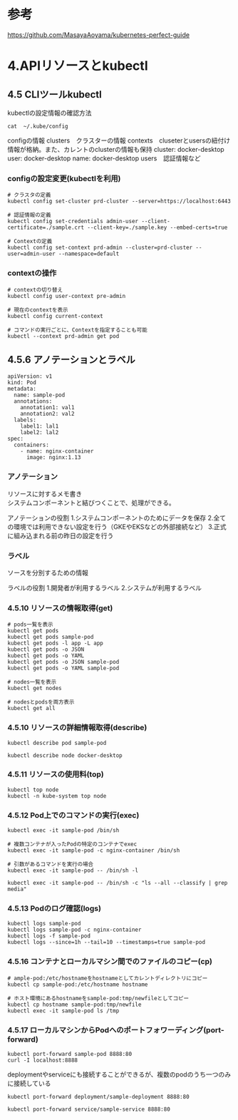 # 参考
https://github.com/MasayaAoyama/kubernetes-perfect-guide

# 4.APIリソースとkubectl

## 4.5 CLIツールkubectl
kubectlの設定情報の確認方法
```
cat  ~/.kube/config
```

configの情報
clusters　クラスターの情報
contexts　cluseterとusersの紐付け情報が格納。また、カレントのclusterの情報も保持
    cluster: docker-desktop
    user: docker-desktop
    name: docker-desktop
users　認証情報など


### configの設定変更(kubectlを利用)
```kubectl
# クラスタの定義
kubectl config set-cluster prd-cluster --server=https://localhost:6443

# 認証情報の定義
kubectl config set-credentials admin-user --client-certificate=./sample.crt --client-key=./sample.key --embed-certs=true

# Contextの定義
kubectl config set-context prd-admin --cluster=prd-cluster --user=admin-user --namespace=default
```

### contextの操作
```kubectl
# contextの切り替え
kubectl config user-context pre-admin

# 現在のcontextを表示
kubectl config current-context

# コマンドの実行ごとに、Contextを指定することも可能
kubectl --context prd-admin get pod
```

## 4.5.6 アノテーションとラベル

```
apiVersion: v1
kind: Pod
metadata:
  name: sample-pod
  annotations:
    annotation1: val1
    annotation2: val2
  labels:
    label1: lal1
    label2: lal2
spec:
  containers:
    - name: nginx-container
      image: nginx:1.13
```

### アノテーション
リソースに対するメモ書き  
システムコンポーネントと結びつくことで、処理ができる。  

アノテーションの役割
  1.システムコンポーネントのためにデータを保存
  2.全ての環境では利用できない設定を行う（GKEやEKSなどの外部接続など）
  3.正式に組み込まれる前の昨日の設定を行う

### ラベル
ソースを分別するための情報

ラベルの役割
  1.開発者が利用するラベル
  2.システムが利用するラベル


### 4.5.10 リソースの情報取得(get)
```kubectl
# pods一覧を表示
kubectl get pods
kubectl get pods sample-pod
kubectl get pods -l app -L app
kubectl get pods -o JSON
kubectl get pods -o YAML
kubectl get pods -o JSON sample-pod
kubectl get pods -o YAML sample-pod

# nodes一覧を表示
kubectl get nodes

# nodesとpodsを両方表示
kubectl get all
```

### 4.5.10 リソースの詳細情報取得(describe)
```kubectl
kubectl describe pod sample-pod

kubectl describe node docker-desktop
```

### 4.5.11 リソースの使用料(top)
```kubectl
kubectl top node
kubectl -n kube-system top node
```

### 4.5.12 Pod上でのコマンドの実行(exec)
```kubectl
kubectl exec -it sample-pod /bin/sh

# 複数コンテナが入ったPodの特定のコンテナでexec
kubectl exec -it sample-pod -c nginx-container /bin/sh

# 引数があるコマンドを実行の場合
kubectl exec -it sample-pod -- /bin/sh -l

kubectl exec -it sample-pod -- /bin/sh -c "ls --all --classify | grep media"
```

### 4.5.13 Podのログ確認(logs)
```kubectl
kubectl logs sample-pod
kubectl logs sample-pod -c nginx-container
kubectl logs -f sample-pod
kubectl logs --since=1h --tail=10 --timestamps=true sample-pod
```


### 4.5.16 コンテナとローカルマシン間でのファイルのコピー(cp)
```kubectl
# ample-pod:/etc/hostnameをhostnameとしてカレントディレクトリにコピー
kubectl cp sample-pod:/etc/hostname hostname

# ホスト環境にあるhostnameをsample-pod:tmp/newfileとしてコピー
kubectl cp hostname sample-pod:tmp/newfile
kubectl exec -it sample-pod ls /tmp
```

### 4.5.17 ローカルマシンからPodへのポートフォワーディング(port-forward)
```kubectl
kubectl port-forward sample-pod 8888:80
curl -I localhost:8888
```

deploymentやserviceにも接続することができるが、複数のpodのうち一つのみに接続している
```kubectl
kubectl port-forward deployment/sample-deployment 8888:80

kubectl port-forward service/sample-service 8888:80
```